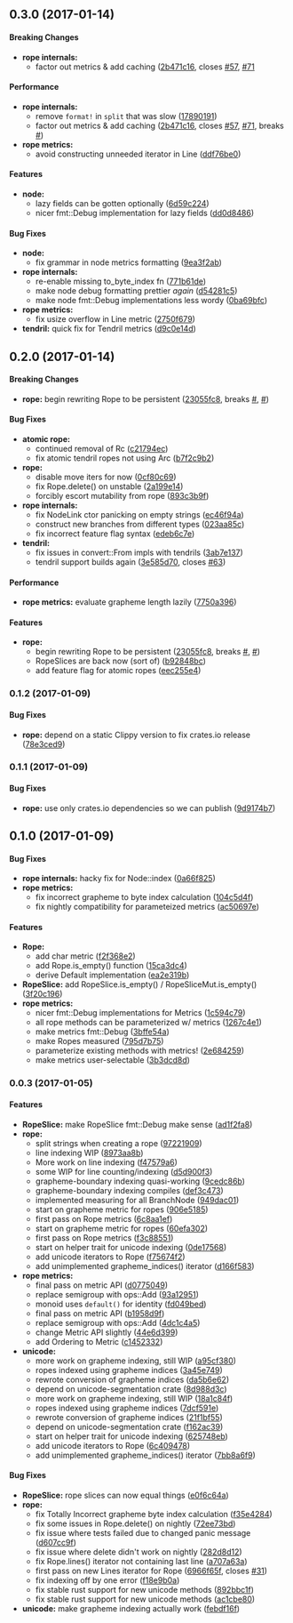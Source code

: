<a name="0.3.0"></a>
## 0.3.0 (2017-01-14)


#### Breaking Changes

* **rope internals:**
  *  factor out metrics & add caching ([2b471c16](https://github.com/hawkw/an-editor/commit/2b471c168a8cfe9806b1f38a147d06c5170b7d16), closes [#57](https://github.com/hawkw/an-editor/issues/57), [#71](https://github.com/hawkw/an-editor/issues/71)

#### Performance

* **rope internals:**
  *  remove `format!` in `split` that was slow ([17890191](https://github.com/hawkw/an-editor/commit/17890191b12910f094b523c254542250153df3d2))
  *  factor out metrics & add caching ([2b471c16](https://github.com/hawkw/an-editor/commit/2b471c168a8cfe9806b1f38a147d06c5170b7d16), closes [#57](https://github.com/hawkw/an-editor/issues/57), [#71](https://github.com/hawkw/an-editor/issues/71), breaks [#](https://github.com/hawkw/an-editor/issues/))
* **rope metrics:**
  *  avoid constructing unneeded iterator in Line ([ddf76be0](https://github.com/hawkw/an-editor/commit/ddf76be02b1e730ac29f7a1ca9f333d802e1a356))
#### Features

* **node:**
  *  lazy fields can be gotten optionally ([6d59c224](https://github.com/hawkw/an-editor/commit/6d59c22450cbf1f9a29ce0e7200f41cf87134bd2))
  *  nicer fmt::Debug implementation for lazy fields ([dd0d8486](https://github.com/hawkw/an-editor/commit/dd0d8486aa28981859dfdb0b14f308a75d1a3a54))
#### Bug Fixes

* **node:**
  *  fix grammar in node metrics formatting ([9ea3f2ab](https://github.com/hawkw/an-editor/commit/9ea3f2ab49c08e3b332bc946e29795637590972c))
* **rope internals:**
  *  re-enable missing to_byte_index fn ([771b61de](https://github.com/hawkw/an-editor/commit/771b61de4ed693617589475824c189c4690add7d))
  *  make node debug formatting prettier _again_ ([d54281c5](https://github.com/hawkw/an-editor/commit/d54281c58dd18eaa1730a0bcb79e1080bfca421b))
  *  make node fmt::Debug implementations less wordy ([0ba69bfc](https://github.com/hawkw/an-editor/commit/0ba69bfc7fa7f9768837a0f8cfa837de3b620d78))
* **rope metrics:**
  *  fix usize overflow in Line metric ([2750f679](https://github.com/hawkw/an-editor/commit/2750f67996832252891e54c97a6273c10cc4aa89))
* **tendril:**  quick fix for Tendril metrics ([d9c0e14d](https://github.com/hawkw/an-editor/commit/d9c0e14dc39c003b0e26415b4343c71bffc1906c))



<a name="0.2.0"></a>
## 0.2.0 (2017-01-14)


#### Breaking Changes

* **rope:**  begin rewriting Rope to be persistent ([23055fc8](https://github.com/hawkw/an-editor/commit/23055fc82019567cc1727c8a62a2fa1d19fea476), breaks [#](https://github.com/hawkw/an-editor/issues/), [#](https://github.com/hawkw/an-editor/issues/))

#### Bug Fixes

* **atomic rope:**
  *  continued removal of Rc<AtomicTendril> ([c21794ec](https://github.com/hawkw/an-editor/commit/c21794ecd10285611b129e6174483866c4f694e0))
  *  fix atomic tendril ropes not using Arc ([b7f2c9b2](https://github.com/hawkw/an-editor/commit/b7f2c9b2798b6ad6e2be773026c90b178bb674b6))
* **rope:**
  *  disable move iters for now ([0cf80c69](https://github.com/hawkw/an-editor/commit/0cf80c697c29422a51c02801a7b587d228067ab6))
  *  fix Rope.delete() on unstable ([2a199e14](https://github.com/hawkw/an-editor/commit/2a199e143f28cca6d8dc4108043b68bcfbbc5f19))
  *  forcibly escort mutability from rope ([893c3b9f](https://github.com/hawkw/an-editor/commit/893c3b9fefbb7ab6f28bc34981dd517fe646b98a))
* **rope internals:**
  *  fix NodeLink ctor panicking on empty strings ([ec46f94a](https://github.com/hawkw/an-editor/commit/ec46f94a2f426d6346de9728caa628439aedf199))
  *  construct new branches from different types ([023aa85c](https://github.com/hawkw/an-editor/commit/023aa85cecb8f5c1d763f9bc883800f10267577d))
  *  fix incorrect feature flag syntax ([edeb6c7e](https://github.com/hawkw/an-editor/commit/edeb6c7eeb820e5e1dd7d24da5bbb45adfe4e7eb))
* **tendril:**
  *  fix issues in convert::From impls with tendrils ([3ab7e137](https://github.com/hawkw/an-editor/commit/3ab7e13740627b16deb0ce73b7bb7511ba8ef019))
  *  tendril support builds again ([3e585d70](https://github.com/hawkw/an-editor/commit/3e585d7011f754c1e023346404c48efe5af9a253), closes [#63](https://github.com/hawkw/an-editor/issues/63))

#### Performance

* **rope metrics:**  evaluate grapheme length lazily ([7750a396](https://github.com/hawkw/an-editor/commit/7750a3966da6c891419b810773983ec8619c1e56))

#### Features

* **rope:**
  * begin rewriting Rope to be persistent ([23055fc8](https://github.com/hawkw/an-editor/commit/23055fc82019567cc1727c8a62a2fa1d19fea476), breaks [#](https://github.com/hawkw/an-editor/issues/), [#](https://github.com/hawkw/an-editor/issues/))
  *  RopeSlices are back now (sort of) ([b92848bc](https://github.com/hawkw/an-editor/commit/b92848bce4dae457e6ea3e7bb0180f17070d174b))
  *  add feature flag for atomic ropes ([eec255e4](https://github.com/hawkw/an-editor/commit/eec255e4523aa5d1d6fa6b86d217018e0785144c))



<a name="0.1.2"></a>
### 0.1.2 (2017-01-09)


#### Bug Fixes

* **rope:**  depend on a static Clippy version to fix crates.io release ([78e3ced9](https://github.com/hawkw/an-editor/commit/78e3ced9201cdb8c989c8f447fc52eece15b6df5))





<a name="0.1.1"></a>
### 0.1.1 (2017-01-09)


#### Bug Fixes

* **rope:**  use only crates.io dependencies so we can publish ([9d9174b7](https://github.com/hawkw/an-editor/commit/9d9174b72207d37f12121e13b2a0f2e8a4fddda6))




<a name="0.1.0"></a>
## 0.1.0 (2017-01-09)


#### Bug Fixes

* **rope internals:**  hacky fix for Node::index ([0a66f825](https://github.com/hawkw/an-editor/commit/0a66f8251ec417743c00a839e54ab3845ff649c5))
* **rope metrics:**
  *  fix incorrect grapheme to byte index calculation ([104c5d4f](https://github.com/hawkw/an-editor/commit/104c5d4f430c3d79ef8195c8dbc930595f8fc5e4))
  *  fix nightly compatibility for parameteized metrics ([ac50697e](https://github.com/hawkw/an-editor/commit/ac50697e51355322325680517faa1582496e21b4))

#### Features

* **Rope:**
  *  add char metric ([f2f368e2](https://github.com/hawkw/an-editor/commit/f2f368e2d0f0f2ba6a8eeff43b9debe4e6b4ff33))
  *  add Rope.is_empty() function ([15ca3dc4](https://github.com/hawkw/an-editor/commit/15ca3dc420774ec8e3568c3a39bef1757485f3bd))
  *  derive Default implementation ([ea2e319b](https://github.com/hawkw/an-editor/commit/ea2e319b144f3e187b622e298d62ed4265d9e137))
* **RopeSlice:**  add RopeSlice.is_empty() / RopeSliceMut.is_empty() ([3f20c196](https://github.com/hawkw/an-editor/commit/3f20c1969e6727cdc6fcecff6d64ba1770105fcc))
* **rope metrics:**
  *  nicer fmt::Debug implementations for Metrics ([1c594c79](https://github.com/hawkw/an-editor/commit/1c594c79dbacc97fbfe659458a40ceff6aebc400))
  *  all rope methods can be parameterized w/ metrics ([1267c4e1](https://github.com/hawkw/an-editor/commit/1267c4e16ebd2bf6069d54059b148ad580ca3d6b))
  *  make metrics fmt::Debug ([3bffe54a](https://github.com/hawkw/an-editor/commit/3bffe54ad79b710863281b87e050b3d51cf386be))
  *  make Ropes measured ([795d7b75](https://github.com/hawkw/an-editor/commit/795d7b75ef2e561fee71ed64046d595d8959e019))
  *  parameterize existing methods with metrics! ([2e684259](https://github.com/hawkw/an-editor/commit/2e684259047ef2b6a9dbfdc96ace3bcadad26142))
  *  make metrics user-selectable ([3b3dcd8d](https://github.com/hawkw/an-editor/commit/3b3dcd8d12634da92b20f2e24acbba7421aa24e4))


<a name="0.0.3"></a>
### 0.0.3 (2017-01-05)


#### Features

* **RopeSlice:**  make RopeSlice fmt::Debug make sense ([ad1f2fa8](https://github.com/hawkw/an-editor/commit/ad1f2fa8c0c1bbb1d52ae95d07d1fe56b3d90e9b))
* **rope:**
  *  split strings when creating a rope ([97221909](https://github.com/hawkw/an-editor/commit/97221909108f7faa6ccd69daf273b6ac9d6d4595))
  *  line indexing WIP ([8973aa8b](https://github.com/hawkw/an-editor/commit/8973aa8be8331e43a2330d1e08c249b959f47d29))
  *  More work on line indexing ([f47579a6](https://github.com/hawkw/an-editor/commit/f47579a67e8752f9c4f914a6bdb2f46a13c24f0c))
  *  some WIP for line counting/indexing ([d5d900f3](https://github.com/hawkw/an-editor/commit/d5d900f367800097c5e0adade3fb933cebf9e8ea))
  *  grapheme-boundary indexing quasi-working ([9cedc86b](https://github.com/hawkw/an-editor/commit/9cedc86bd735b6db51df344643f7298cbe6accf7))
  *  grapheme-boundary indexing compiles ([def3c473](https://github.com/hawkw/an-editor/commit/def3c473d0aa420a1f42ccf8db4b5bddaf37cdf8))
  *  implemented measuring for all BranchNode ([949dac01](https://github.com/hawkw/an-editor/commit/949dac01d2f544b1711a3cb08b0ba19f437b548c))
  *  start on grapheme metric for ropes ([906e5185](https://github.com/hawkw/an-editor/commit/906e5185e6245d8b1c5744106204203aaee0a87e))
  *  first pass on Rope metrics ([6c8aa1ef](https://github.com/hawkw/an-editor/commit/6c8aa1ef4cfa1c3f85c9561a2d6856fb1cfa91f7))
  *  start on grapheme metric for ropes ([60efa302](https://github.com/hawkw/an-editor/commit/60efa30299772d3ba092d9eade3ffc9f748b9d8d))
  *  first pass on Rope metrics ([f3c88551](https://github.com/hawkw/an-editor/commit/f3c88551c17f8e73e05a3b1093de4806763a5d15))
  *  start on helper trait for unicode indexing ([0de17568](https://github.com/hawkw/an-editor/commit/0de17568fc599c567a16b16467636ceaa3ad34dc))
  *  add unicode iterators to Rope ([f75674f2](https://github.com/hawkw/an-editor/commit/f75674f2583c595ca8d8739d279145ea91fe0bf2))
  *  add unimplemented grapheme_indices() iterator ([d166f583](https://github.com/hawkw/an-editor/commit/d166f583bf8982abe08c6fb16648a25b180b3497))
* **rope metrics:**
  *  final pass on metric API ([d0775049](https://github.com/hawkw/an-editor/commit/d0775049f2ebbe052060b5b333800afdbd54f5c6))
  *  replace semigroup with ops::Add ([93a12951](https://github.com/hawkw/an-editor/commit/93a1295148f91d071a2828c91671d7b7a35c87e9))
  *  monoid uses `default()` for identity ([fd049bed](https://github.com/hawkw/an-editor/commit/fd049bed2121c4be92952fbfd129af5f86a319ca))
  *  final pass on metric API ([b1958d9f](https://github.com/hawkw/an-editor/commit/b1958d9f740e308f7c230143362c3b58ffa59b7b))
  *  replace semigroup with ops::Add ([4dc1c4a5](https://github.com/hawkw/an-editor/commit/4dc1c4a5d9a19fb8c898293b76ca0d76e7cabc7c))
  * change Metric API slightly ([44e6d399](https://github.com/hawkw/an-editor/commit/44e6d3996444b75b55755b614db2400256a99e6c))
  *  add Ordering to Metric ([c1452332](https://github.com/hawkw/an-editor/commit/c145233219c02905a448e0316784f585a8943b10))
* **unicode:**
  *  more work on grapheme indexing, still WIP ([a95cf380](https://github.com/hawkw/an-editor/commit/a95cf380866f0c2a69b4e2a4d23c4d019a816f0e))
  *  ropes indexed using grapheme indices ([3a45e749](https://github.com/hawkw/an-editor/commit/3a45e749dde027a5d4022f22dd147b3281e966a1))
  *  rewrote conversion of grapheme indices ([da5b6e62](https://github.com/hawkw/an-editor/commit/da5b6e62bbd4320ead772b0b93e2217d37c3b80e))
  *  depend on unicode-segmentation crate ([8d988d3c](https://github.com/hawkw/an-editor/commit/8d988d3cafb6245ee69cfebb79d7a588cca532eb))
  *  more work on grapheme indexing, still WIP ([18a1c84f](https://github.com/hawkw/an-editor/commit/18a1c84f28f506e017cb56f223597e26595e152a))
  *  ropes indexed using grapheme indices ([7dcf591e](https://github.com/hawkw/an-editor/commit/7dcf591e2ad1df0a4fa68c816c5411466e6a7e48))
  *  rewrote conversion of grapheme indices ([21f1bf55](https://github.com/hawkw/an-editor/commit/21f1bf55c57cd128c0345f3500de1c2eb0365158))
  *  depend on unicode-segmentation crate ([f162ac39](https://github.com/hawkw/an-editor/commit/f162ac39b2664fc50310448c01698e5612dd72f0))
  *  start on helper trait for unicode indexing ([625748eb](https://github.com/hawkw/an-editor/commit/625748ebc33bee9e860935c556b062c220422b98))
  *  add unicode iterators to Rope ([6c409478](https://github.com/hawkw/an-editor/commit/6c4094788f4ad4c8dd00355470980a1223d3fe7e))
  *  add unimplemented grapheme_indices() iterator ([7bb8a6f9](https://github.com/hawkw/an-editor/commit/7bb8a6f905137d35434c2df46a45503f3f102b4a))

#### Bug Fixes

* **RopeSlice:**  rope slices can now equal things ([e0f6c64a](https://github.com/hawkw/an-editor/commit/e0f6c64a579971d566d34c2a7031ba6eeb23f7df))
* **rope:**
  *  fix Totally Incorrect grapheme byte index calculation ([f35e4284](https://github.com/hawkw/an-editor/commit/f35e4284bf7f9defc9786cdf66fabda735d432d7))
  *  fix some issues in Rope.delete() on nightly ([72ee73bd](https://github.com/hawkw/an-editor/commit/72ee73bd6b4daa70e9bbb6bb2ec313fd25d27e8b))
  *  fix issue where tests failed due to changed panic message ([d607cc9f](https://github.com/hawkw/an-editor/commit/d607cc9f176824d72df4a19bb5bbdd75395f608e))
  *  fix issue where delete didn't work on nightly ([282d8d12](https://github.com/hawkw/an-editor/commit/282d8d1246fa9b290514c01f8ece44e836c351f5))
  *  fix Rope.lines() iterator not containing last line ([a707a63a](https://github.com/hawkw/an-editor/commit/a707a63aea270c23d53ef7a49a067e982642ebc9))
  *  first pass on new Lines iterator for Rope ([6966f65f](https://github.com/hawkw/an-editor/commit/6966f65f9d6e6f8e04a409675d6056a5879b7eb9), closes [#31](https://github.com/hawkw/an-editor/issues/31))
  *  fix indexing off by one error ([f18e9b0a](https://github.com/hawkw/an-editor/commit/f18e9b0a6720b12767c7faf5ee33796aea6592ed))
  *  fix stable rust support for new unicode methods ([892bbc1f](https://github.com/hawkw/an-editor/commit/892bbc1fc830975ffb1efc04619fb31ebeacee20))
  *  fix stable rust support for new unicode methods ([ac1cbe80](https://github.com/hawkw/an-editor/commit/ac1cbe8063ae5f0311e0a9bad0b77a334e429cbe))
* **unicode:**  make grapheme indexing actually work ([febdf16f](https://github.com/hawkw/an-editor/commit/febdf16fb0b6721cef0d59f3fe3d1ca3c94b4f2d))
